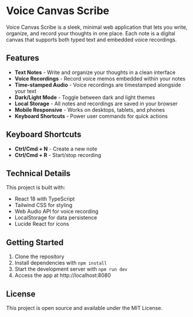 # Voice Canvas Scribe

Voice Canvas Scribe is a sleek, minimal web application that lets you write, organize, and record your thoughts in one place. Each note is a digital canvas that supports both typed text and embedded voice recordings.

## Features

- **Text Notes** - Write and organize your thoughts in a clean interface
- **Voice Recordings** - Record voice memos embedded within your notes
- **Time-stamped Audio** - Voice recordings are timestamped alongside your text
- **Dark/Light Mode** - Toggle between dark and light themes
- **Local Storage** - All notes and recordings are saved in your browser
- **Mobile Responsive** - Works on desktops, tablets, and phones
- **Keyboard Shortcuts** - Power user commands for quick actions

## Keyboard Shortcuts

- **Ctrl/Cmd + N** - Create a new note
- **Ctrl/Cmd + R** - Start/stop recording

## Technical Details

This project is built with:

- React 18 with TypeScript
- Tailwind CSS for styling
- Web Audio API for voice recording
- LocalStorage for data persistence
- Lucide React for icons

## Getting Started

1. Clone the repository
2. Install dependencies with `npm install`
3. Start the development server with `npm run dev`
4. Access the app at http://localhost:8080

## License

This project is open source and available under the MIT License.
